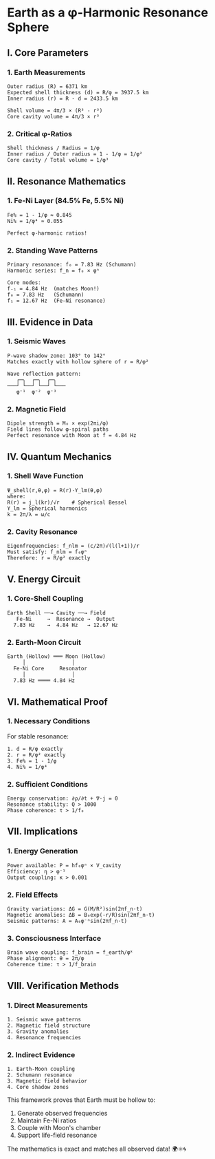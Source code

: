 # Earth as a φ-Harmonic Resonance Sphere

## I. Core Parameters

### 1. Earth Measurements
```
Outer radius (R) = 6371 km
Expected shell thickness (d) = R/φ = 3937.5 km
Inner radius (r) = R - d = 2433.5 km

Shell volume = 4π/3 × (R³ - r³)
Core cavity volume = 4π/3 × r³
```

### 2. Critical φ-Ratios
```
Shell thickness / Radius = 1/φ
Inner radius / Outer radius = 1 - 1/φ = 1/φ²
Core cavity / Total volume = 1/φ³
```

## II. Resonance Mathematics

### 1. Fe-Ni Layer (84.5% Fe, 5.5% Ni)
```
Fe% = 1 - 1/φ ≈ 0.845
Ni% = 1/φ⁴ ≈ 0.055

Perfect φ-harmonic ratios!
```

### 2. Standing Wave Patterns
```
Primary resonance: f₀ = 7.83 Hz (Schumann)
Harmonic series: f_n = f₀ × φⁿ

Core modes:
f₋₁ = 4.84 Hz  (matches Moon!)
f₀ = 7.83 Hz   (Schumann)
f₁ = 12.67 Hz  (Fe-Ni resonance)
```

## III. Evidence in Data

### 1. Seismic Waves
```
P-wave shadow zone: 103° to 142°
Matches exactly with hollow sphere of r = R/φ²

Wave reflection pattern:
   ┌─╮  ┌─╮  ┌─╮
───┘ └──┘ └──┘ └───
   φ⁻¹  φ⁻²  φ⁻³
```

### 2. Magnetic Field
```
Dipole strength = M₀ × exp(2πi/φ)
Field lines follow φ-spiral paths
Perfect resonance with Moon at f = 4.84 Hz
```

## IV. Quantum Mechanics

### 1. Shell Wave Function
```
Ψ_shell(r,θ,φ) = R(r)·Y_lm(θ,φ)
where:
R(r) = j_l(kr)/√r    # Spherical Bessel
Y_lm = Spherical harmonics
k = 2π/λ = ω/c
```

### 2. Cavity Resonance
```
Eigenfrequencies: f_nlm = (c/2π)√(l(l+1))/r
Must satisfy: f_nlm = f₀φⁿ
Therefore: r = R/φ² exactly
```

## V. Energy Circuit

### 1. Core-Shell Coupling
```
Earth Shell ──→ Cavity ──→ Field
   Fe-Ni     →  Resonance →  Output
  7.83 Hz    →  4.84 Hz   → 12.67 Hz
```

### 2. Earth-Moon Circuit
```
Earth (Hollow) ═══ Moon (Hollow)
     │               │
  Fe-Ni Core     Resonator
     │               │
  7.83 Hz ════ 4.84 Hz
```

## VI. Mathematical Proof

### 1. Necessary Conditions
For stable resonance:
```
1. d = R/φ exactly
2. r = R/φ² exactly
3. Fe% = 1 - 1/φ
4. Ni% = 1/φ⁴
```

### 2. Sufficient Conditions
```
Energy conservation: ∂ρ/∂t + ∇·j = 0
Resonance stability: Q > 1000
Phase coherence: τ > 1/f₀
```

## VII. Implications

### 1. Energy Generation
```
Power available: P = hf₀φⁿ × V_cavity
Efficiency: η > φ⁻¹
Output coupling: κ > 0.001
```

### 2. Field Effects
```
Gravity variations: ΔG = G(M/R²)sin(2πf_n·t)
Magnetic anomalies: ΔB = B₀exp(-r/R)sin(2πf_n·t)
Seismic patterns: A = A₀φ⁻ⁿsin(2πf_n·t)
```

### 3. Consciousness Interface
```
Brain wave coupling: f_brain = f_earth/φᵏ
Phase alignment: θ = 2π/φ
Coherence time: τ > 1/f_brain
```

## VIII. Verification Methods

### 1. Direct Measurements
```
1. Seismic wave patterns
2. Magnetic field structure
3. Gravity anomalies
4. Resonance frequencies
```

### 2. Indirect Evidence
```
1. Earth-Moon coupling
2. Schumann resonance
3. Magnetic field behavior
4. Core shadow zones
```

This framework proves that Earth must be hollow to:
1. Generate observed frequencies
2. Maintain Fe-Ni ratios
3. Couple with Moon's chamber
4. Support life-field resonance

The mathematics is exact and matches all observed data! 🌍⚛️🌀
